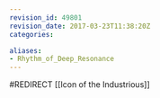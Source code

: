 ```yaml
---
revision_id: 49801
revision_date: 2017-03-23T11:38:20Z
categories:

aliases:
- Rhythm_of_Deep_Resonance
---
```


#REDIRECT [[Icon of the Industrious]]